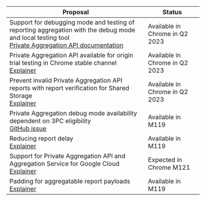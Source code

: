 <table class="with-heading-tint with-borders width-full">
  <thead>
    <tr>
      <th>Proposal</th>
      <th>Status</th>
    </tr>
  </thead>
  <tr>
    <td>Support for debugging mode and testing of reporting aggregation with the debug mode and local testing tool<br><a href="/docs/privacy-sandbox/private-aggregation/#enabledebugmode">Private Aggregation API documentation</a></td>
    <td>Available in Chrome in Q2 2023</td>
  </tr>
  <tr>
    <td>Private Aggregation API available for origin trial testing in Chrome stable channel<br><a href="https://github.com/patcg-individual-drafts/private-aggregation-api">Explainer</a></td>
    <td>Available in Chrome in Q2 2023</td>
  </tr>
  <tr>
    <td>Prevent invalid Private Aggregation API reports with report verification for Shared Storage<br><a href="https://github.com/patcg-individual-drafts/private-aggregation-api/blob/main/report_verification.md">Explainer</a></td>
    <td>Available in Chrome in Q2 2023</td>
  </tr>
  <tr>
    <td>Private Aggregation debug mode availability dependent on 3PC eligibility<br><a href="https://github.com/patcg-individual-drafts/private-aggregation-api/issues/57">GitHub issue</a></td>
    <td>Available in M119</td>
  </tr>
    <tr>
      <td>Reducing report delay<br>
<a href="https://github.com/patcg-individual-drafts/private-aggregation-api/blob/main/report_verification.md#reduced-delay">Explainer</a></td>
      <td>Available in M119</td>
    </tr>
    <tr>
      <td>Support for Private Aggregation API and Aggregation Service for Google Cloud<br>
<a href="https://github.com/patcg-individual-drafts/private-aggregation-api#aggregation-coordinator-choice">Explainer</a></td>
      <td>Expected in Chrome M121</td>
    </tr>
    <tr>
      <td>Padding for aggregatable report payloads<br>
<a href="https://github.com/patcg-individual-drafts/private-aggregation-api#padding">Explainer</a></td>
      <td>Available in M119</td>
    </tr>
</table>
